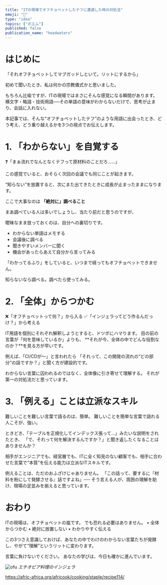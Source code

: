 ```yaml
---
title: "ITの現場でオフチョベットしたテフに遭遇した時の対処法"
emoji: "🌱"
type: "idea"
topics: ["ポエム"]
published: false
publication_name: "headwaters"
---
```



# はじめに

「それオフチョベットしてマブガッドしといて。リットにするから」

初めて聞いたとき、私は何かの宗教儀式かと思いました。

もちろん比喩ですが、ITの現場ではまさにそんな感覚になる瞬間があります。
横文字・略語・技術用語──その単語の意味がわからないだけで、思考が止まり、会話に入れない。

本記事では、そんな“オフチョベットしたテフ”のような用語に出会ったとき、どう考え、どう乗り越えるかを3つの視点でお伝えします。



# 1. 「わからない」を自覚する

❓「まぁ流れでなんとなくテフって原材料のことだろ……」


この感覚でいると、おそらく次回の会議でも同じことが起きます。

“知らない”を放置すると、次にまた出てきたときに成長が止まったままになります。

ここで大事なのは **「絶対に」調べること** 

まあ調べている人は多いでしょうし、当たり前だと思うのですが、

曖昧なまま放っておくのは、自分への裏切りです。
- わからない単語はメモする
- 会議後に調べる
- 聞きやすいメンバーに聞く
- 機会があったらあえて自分から言ってみる

「わかってるふり」をしていると、いつまで経ってもオフチョベットできません。

知らないなら調べる。調べたら使ってみる。



# 2. 「全体」からつかむ

❌「オフチョベットって何？」から入る
✅「インジェラってどう作るんだっけ？」から考える


IT用語を個別にそれぞれ解釈しようとすると、ドツボにハマります。
目の前の言葉が「何を意味しているか」よりも、
**それが今、全体の中でどんな役割なのか？**を見る方が早いです。

例えば、「CI/CDが〜」と言われたら
「それって、この開発の流れの“どの部分”の話ですか？」と聞く方が建設的です。

わからない言葉に囚われるのではなく、全体像に引き寄せて理解する。
それが第一の対処法だと思っています。



# 3. 「例える」ことは立派なスキル

難しいことを難しい言葉で語るのは、簡単。
難しいことを簡単な言葉で語れる人こそが、強い。



ときどき、「テーブルを正規化してインデックス張って…」みたいな説明をされたとき、
「で、それって何を解決するんですか？」と聞き返したくなることはありませんか？

相手がエンジニアでも、経営層でも、ITに全く知見のない顧客でも、相手に合わせた言葉で“本質”を伝える能力は立派なITスキルです。

例えることは、ただのおふざけじゃありません。
「この話って、要するに『材料を粉にして発酵させる』話ですよね」──
そう言える人が、周囲の理解を助け、現場の足並みを揃えると思っています。




# おわり

ITの現場は、オフチョベットの嵐です。
でも恐れる必要はありません。
	•	全体からつかむ
	•	絶対に放置しない
	•	わかりやすく伝える

この3つさえ意識しておけば、あなたの中でわけのわからない言葉たちが発酵し、やがて“理解”というリットに変わります。

言葉に負けないでください。
あなたの学びは、今日も確かに進んでいます。

![ofu](/images/ofu1.jpg)
*エチオピア料理のインジェラ*

https://afric-africa.org/africook/cooking/staple/recipe114/


